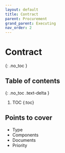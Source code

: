 ```yaml
---
layout: default
title: Contract
parent: Procurement
grand_parent: Executing
nav_order: 2
---
```


# Contract
{: .no_toc }

## Table of contents
{: .no_toc .text-delta }

1. TOC
{:toc}

## Points to cover
- Type
- Components
- Documents
- Priority
